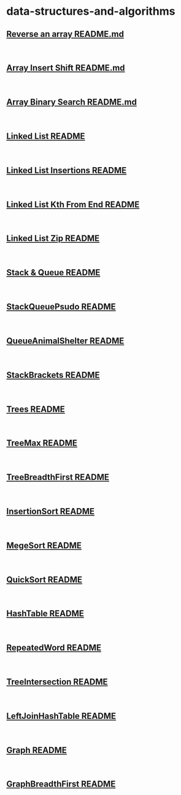 # data-structures-and-algorithms

## [Reverse an array README.md](./ReverseAnArray/README.md)

<br>

## [Array Insert Shift README.md](./ArrayInsertShift/README.md)

<br>

## [Array Binary Search README.md](./ArrayBinarySearch/README.md)

<br>

## [Linked List README](./LinkedList/linked-list/README.md)

<br>

## [Linked List Insertions README](./LinkedList/linked-list/LinkedListInsertionsREADME.md)

<br>

## [Linked List Kth From End README](./LinkedList/linked-list/LinkedListKthREADME.md)

<br>

## [Linked List Zip README](./LinkedList/linked-list/LinkedListZipREADME.md)

<br>

## [Stack & Queue README](./StackAndQueue/README.md)

<br>

## [StackQueuePsudo README](./StackQueuePseudo/README.md)

<br>

## [QueueAnimalShelter README](./QueueAnimalShelter/README.md)

<br>

## [StackBrackets README](./StackBrackets/README.md)

<br>

## [Trees README](./Trees/README.md)

<br>

## [TreeMax README](./TreeMax/README.md)

<br>

## [TreeBreadthFirst README](./TreeBreadthFirst/README.md)

<br>

## [InsertionSort README](./SortingAlgorithms/InsertionSort/README.md)

<br>

## [MegeSort README](./SortingAlgorithms/MergeSort/README.md)

<br>

## [QuickSort README](./SortingAlgorithms/QuickSort/README.md)

<br>

## [HashTable README](./HashTable/README.md)

<br>

## [RepeatedWord README](./RepeatedWord/README.md)

<br>

## [TreeIntersection README](./TreeIntersection/README.md)

<br>

## [LeftJoinHashTable README](./LeftJoinHashTable/README.md)

<br>

## [Graph README](./Graphs/README.md)

<br>

## [GraphBreadthFirst README](./GraphBreadthFirst/README.md)